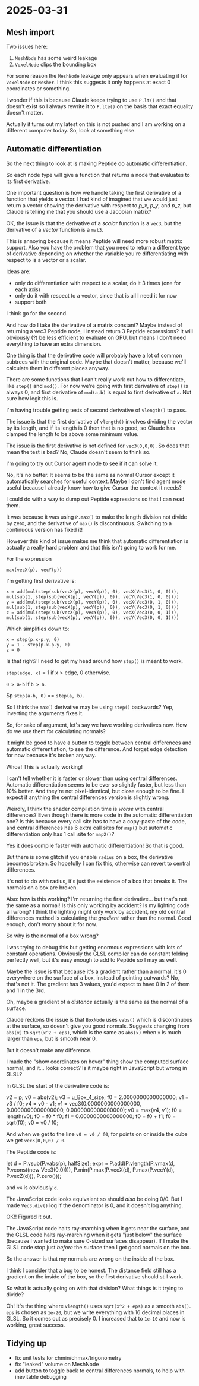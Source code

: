 # 2025-03-31

## Mesh import

Two issues here:

1. `MeshNode` has some weird leakage
2. `VoxelNode` clips the bounding box

For some reason the `MeshNode` leakage only appears when evaluating it for `VoxelNode` or
`Mesher`. I think this suggests it only happens at exact 0 coordinates or something.

I wonder if this is because Claude keeps trying to use `P.lt()` and that doesn't exist
so I always rewrite it to `P.lte()` on the basis that exact equality doesn't matter.

Actually it turns out my latest on this is not pushed and I am working on a different computer today.
So, look at something else.

## Automatic differentiation

So the next thing to look at is making Peptide do automatic differentiation.

So each node type will give a function that returns a node that evaluates to its first
derivative.

One important question is how we handle taking the first derivative of a function that yields a vector.
I had kind of imagined that we would just return a vector showing the derivative with respect
to *p_x*, *p_y*, and *p_z*, but Claude is telling me that you should use a Jacobian matrix?

OK, the issue is that the derivative of a *scalar* function is a `vec3`, but the derivative of
a *vector* function is a `mat3`.

This is annoying because it means Peptide will need more robust matrix support. Also you have the
problem that you need to return a different type of derivative depending on whether the variable
you're differentiating with respect to is a vector or a scalar.

Ideas are:

 * only do differentiation with respect to a scalar, do it 3 times (one for each axis)
 * only do it with respect to a vector, since that is all I need it for now
 * support both

I think go for the second.

And how do I take the derivative of a matrix constant? Maybe instead of returning a vec3 Peptide node,
I instead return 3 Peptide expressions? It will obviously (?) be less efficient to evaluate on GPU,
but means I don't need everything to have an extra dimension.

One thing is that the derivative code will probably have a lot of common subtrees with the original code.
Maybe that doesn't matter, because we'll calculate them in different places anyway.

There are some functions that I can't really work out how to differentiate, like `step()` and `mod()`.
For now we're going with first derivative of `step()` is always 0, and first derivative of `mod(a,b)`
is equal to first derivative of `a`. Not sure how legit this is.

I'm having trouble getting tests of second derivative of `vlength()` to pass.

The issue is that the first derivative of `vlength()` involves dividing the vector by its length,
and if its length is 0 then that is no good, so Claude has clamped the length to be above some minimum value.

The issue is the first derivative is not defined for `vec3(0,0,0)`. So does that mean the test is bad? No,
Claude doesn't seem to think so.

I'm going to try out Cursor agent mode to see if it can solve it.

No, it's no better. It seems to be the same as normal Cursor except it automatically searches for
useful context. Maybe I don't find agent mode useful because I already know how to give Cursor the context
it needs?

I could do with a way to dump out Peptide expressions so that I can read them.

It was because it was using `P.max()` to make the length division not divide by zero, and the derivative
of `max()` is discontinuous. Switching to a continuous version has fixed it!

However this kind of issue makes me think that automatic differentiation is actually a really hard problem
and that this isn't going to work for me.

For the expression

    max(vecX(p), vecY(p))

I'm getting first derivative is:

    x = add(mul(step(sub(vecX(p), vecY(p)), 0), vecX(Vec3(1, 0, 0))), mul(sub(1, step(sub(vecX(p), vecY(p)), 0)), vecY(Vec3(1, 0, 0))))
    y = add(mul(step(sub(vecX(p), vecY(p)), 0), vecX(Vec3(0, 1, 0))), mul(sub(1, step(sub(vecX(p), vecY(p)), 0)), vecY(Vec3(0, 1, 0))))
    z = add(mul(step(sub(vecX(p), vecY(p)), 0), vecX(Vec3(0, 0, 1))), mul(sub(1, step(sub(vecX(p), vecY(p)), 0)), vecY(Vec3(0, 0, 1))))

Which simplifies down to:


    x = step(p.x-p.y, 0)
    y = 1 - step(p.x-p.y, 0)
    z = 0

Is that right? I need to get my head around how `step()` is meant to work.

`step(edge, x)` = 1 if x > edge, 0 otherwise.

`0 > a-b` if `b > a`.

Sp `step(a-b, 0)` == `step(a, b)`.

So I think the `max()` derivative may be using `step()` backwards? Yep, inverting the arguments fixes it.

So, for sake of argument, let's say we have working derivatives now. How do we use them for calculating normals?

It might be good to have a button to toggle between central differences and automatic differentiation, to see
the difference. And forget edge detection for now because it's broken anyway.

Whoa! This is actually working!

I can't tell whether it is faster or slower than using central differences. Automatic differentiation seems to be ever so slightly faster,
but less than 10% better. And they're not pixel-identical, but close enough to be fine. I expect if anything the central
differences version is slightly wrong.

Weirdly, I think the shader compilation time is *worse* with central differences? Even though there is more code in
the automatic differentiation one? Is this because every call site has to have a copy-paste of the code, and central differences
has 6 extra call sites for `map()` but automatic differentiation only has 1 call site for `map2()`?

Yes it does compile faster with automatic differentiation! So that is good.

But there is some glitch if you enable `radius` on a box, the derivative becomes broken. So hopefully I can fix this,
otherwise can revert to central differences.

It's not to do with radius, it's just the existence of a box that breaks it. The normals on a box are broken.

Also: how is this working? I'm returning the first derivative... but that's not the same as a normal! Is this only
working by accident? Is my lighting code all wrong? I think the lighting might only work by accident, my old
central differences method is calculating the *gradient* rather than the normal. Good enough, don't worry about it
for now.

So why is the normal of a box wrong?

I was trying to debug this but getting enormous expressions with lots of constant operations. Obviously the GLSL compiler can do constant folding perfectly well, but it's easy
enough to add to Peptide so I may as well.

Maybe the issue is that because it's a gradient rather than a normal, it's 0 everywhere on the surface of a box, instead of pointing outwards?
No, that's not it. The gradient has 3 values, you'd expect to have 0 in 2 of them and 1 in the 3rd.

Oh, maybe a gradient of a *distance* actually is the same as the normal of a surface.

Claude reckons the issue is that `BoxNode` uses `vabs()` which is
discontinuous at the surface, so doesn't give you good normals. Suggests
changing from `abs(x)` to `sqrt(x^2 + eps)`, which is the same as
`abs(x)` when `x` is much larger than `eps`, but is smooth near 0.

But it doesn't make any difference.

I made the "show coordinates on hover" thing show the computed
surface normal, and it... looks correct? Is it maybe right in JavaScript
but wrong in GLSL?

In GLSL the start of the derivative code is:

  v2 = p;
  v0 = abs(v2);
  v3 = u_Box_4_size;
  f0 = 2.0000000000000000;
  v1 = v3 / f0;
  v4 = v0 - v1;
  v1 = vec3(0.0000000000000000, 0.0000000000000000, 0.0000000000000000);
  v0 = max(v4, v1);
  f0 = length(v0);
  f0 = f0 * f0;
  f1 = 0.0000000000000000;
  f0 = f0 + f1;
  f0 = sqrt(f0);
  v0 = v0 / f0;

And when we get to the line `v0 = v0 / f0`, for points on or inside
the cube we get `vec3(0,0,0) / 0`.

The Peptide code is:

  let d = P.vsub(P.vabs(p), halfSize);
  expr = P.add(P.vlength(P.vmax(d, P.vconst(new Vec3(0.0)))),
               P.min(P.max(P.vecX(d), P.max(P.vecY(d), P.vecZ(d))), P.zero()));

and `v4` is obviously `d`.

The JavaScript code looks equivalent so should *also* be
doing 0/0. But I made `Vec3.div()` log if the denominator is 0,
and it doesn't log anything.

OK!! Figured it out.

The JavaScript code halts ray-marching when it gets near the surface,
and the GLSL code halts ray-marching when it gets "just below" the
surface (because I wanted to make sure 0-sized surfaces disappear).
If I make the GLSL code stop just *before* the surface then I get good
normals on the box.

So the answer is that my normals are wrong on the inside of the box.

I think I consider that a bug to be honest. The distance field still
has a gradient on the inside of the box, so the first derivative should
still work.

So what is actually going on with that division? What things is it
trying to divide?

Oh! It's the thing where `vlength()` uses `sqrt(x^2 + eps)` as
a smooth `abs()`. `eps` is chosen as `1e-20`, but we
write everything with 16 decimal places in GLSL. So it comes out as
precisely 0. I increased that to `1e-10` and now is working, great
success.

## Tidying up

 * fix unit tests for chmin/chmax/trigonometry
 * fix "leaked" volume on MeshNode
 * add button to toggle back to central differences normals, to help with inevitable debugging

